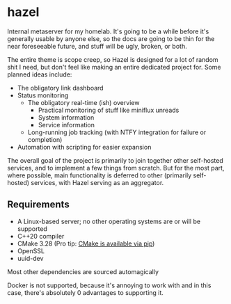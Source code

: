 # hazel


Internal metaserver for my homelab. It's going to be a while before it's generally usable by anyone else, so the docs are going to be thin for the near foreseeable future, and stuff will be ugly, broken, or both.

The entire theme is scope creep, so Hazel is designed for a lot of random shit I need, but don't feel like making an entire dedicated project for. Some planned ideas include:

* The obligatory link dashboard
* Status monitoring
    * The obligatory real-time (ish) overview
        * Practical monitoring of stuff like miniflux unreads
        * System information
        * Service information
    * Long-running job tracking (with NTFY integration for failure or completion)
* Automation with scripting for easier expansion

The overall goal of the project is primarily to join together other self-hosted services, and to implement a few things from scratch. But for the most part, where possible, main functionality is deferred to other (primarily self-hosted) services, with Hazel serving as an aggregator.

## Requirements

* A Linux-based server; no other operating systems are or will be supported
* C++20 compiler
* CMake 3.28 (Pro tip: [CMake is available via pip](https://pypi.org/project/cmake/))
* OpenSSL
* uuid-dev

Most other dependencies are sourced automagically

Docker is not supported, because it's annoying to work with and in this case, there's absolutely 0 advantages to supporting it.
